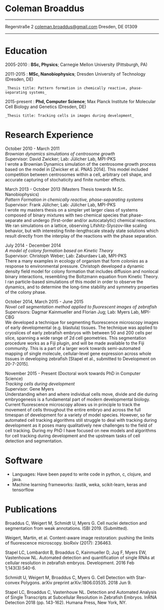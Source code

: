 <link rel="stylesheet" type="text/css" href="resume.css">

# Coleman Broaddus

-----------------     ----------------------------
Regerstraße 2         coleman.broaddus@gmail.com
Dresden, DE 01309
-----------------     ----------------------------

# Education

2005-2010
:   __BSc, Physics__; Carnegie Mellon University (Pittsburgh, PA)

2011-2015
:   __MSc, Nanobiophysics__; Dresden University of Technology (Dresden, DE)

    _Thesis title: Pattern formation in chemically reactive, phase-separating systems_

2015-present
:   __Phd, Computer Science__; Max Planck Institute for Molecular Cell Biology and Genetics (Dresden, DE)

    _Thesis title: Tracking cells in images during development_

# Research Experience

October 2010 - March 2011  
_Brownian dynamics simulations of centrosome growth_  
Supervisor: David Zwicker; Lab: Jülicher Lab, MPI-PKS  
I wrote a Brownian Dynamics simulation of the centrosome growth process based on the model in [Zwicker et al.  PNAS 2014].
This model included competition between centrosomes within a cell, arbitrary cell shape, and accurate capturing of stochaticity and finite number effects.

March 2013 - October 2013 (Masters Thesis towards M.Sc. Nanobiophysics)  
_Pattern Formation in chemically reactive, phase-separating systems_  
Supervisor: Frank Jülicher; Lab: Jülicher Lab, MPI-PKS  
I wrote my masters thesis on a simpler yet larger class of systems composed of binary mixtures with two chemical species that phase-separate and undergo (first-order and/or autocatalytic) chemical reactions.
We ran simulations on a lattice, observing Lifshitz-Slyozov-like scaling behavior, but with interesting finite-lengthscale steady state solutions which result directly from the interplay of the reactions with the phase separation.

July 2014 - December 2014  
_A model of colony formation based on Kinetic Theory_  
Supervisor: Christoph Weber; Lab: Zaburdaev Lab, MPI-PKS  
There a many examples in ecology of organism that form *colonies* as a response to environmental pressure.
Christoph developed a dynamic density field model for colony formation that includes diffusion and nonlocal binary interactions, resembling the Boltzmann equation from Kinetic Theory.
I ran particle-based simulations of this model in order to observe the dynamics, and to determine the long-time stability and symmetry properties of the colony phase.

October 2014, March 2015 - June 2015  
_Novel cell segmentation method applied to fluorescent images of zebrafish_  
Supervisors: Dagmar Kainmueller and Florian Jug; Lab: Myers Lab, MPI-CBG  
We developed a technique for segmenting fluorescence microscopy images of early developmental (e.g. blastula) tissues.
The technique was applied to cryoslices of early zebrafish embryos with between 50 and 200 cells per slice, spanning a wide range of 2d cell geometries.
This segmentation procedure works as a Fiji plugin, and will be made available to the Fiji community.
This is a part of a larger work towards semi-automated mapping of single molecule, cellular-level gene expression across whole tissues in developing zebrafish [Stapel et al., submitted to Development on 20-7-2015].

November 2015 - Present (Doctoral work towards PhD in Computer Science)  
_Tracking cells during development_  
Supervisor: Gene Myers  
Understanding when and where individual cells move, divide and die during embryogenesis is a fundamental part of modern developmental biology.
Current fluorescence microscopy allows us in principle to track the movement of cells throughout the entire embryo and across the full timespan of development for a variety of model species.
However, so far automated cell tracking algorithms still struggle to deal with tracking during development as it poses many qualitatively new challenges to the field of cell tracking.
During my PhD I have focused on new models and algorithms for cell tracking during development and the upstream tasks of cell detection and segmentation.

# Software

- Languages: Have been payed to write code in python, c, clojure, and java.
- Machine learning frameworks: ilastik, weka, scikit-learn, keras and tensorflow

# Publications

Broaddus C, Weigert M, Schmidt U, Myers G. Cell nuclei detection and segmentation from weak annotations. ISBI 2019. (Submitted).

Weigert, Martin, et al. Content-aware image restoration: pushing the limits of fluorescence microscopy. bioRxiv (2017): 236463.

Stapel LC, Lombardot B, Broaddus C, Kainmueller D, Jug F, Myers EW, Vastenhouw NL. Automated detection and quantification of single RNAs at cellular resolution in zebrafish embryos. Development. 2016 Feb 1;143(3):540-6.

Schmidt U, Weigert M, Broaddus C, Myers G. Cell Detection with Star-convex Polygons. arXiv preprint arXiv:1806.03535. 2018 Jun 9.

Stapel LC, Broaddus C, Vastenhouw NL. Detection and Automated Analysis of Single Transcripts at Subcellular Resolution in Zebrafish Embryos. InRNA Detection 2018 (pp. 143-162). Humana Press, New York, NY.

